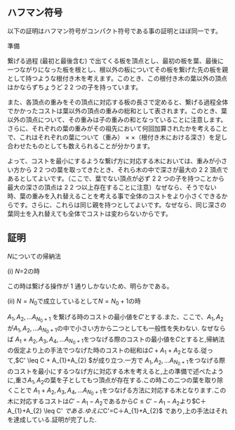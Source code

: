 <!-- 
Ctrl + K の後に V

ABC252
-->
<!--
<script type="text/javascript" async src="https://cdnjs.cloudflare.com/ajax/libs/mathjax/2.7.7/MathJax.js?config=TeX-MML-AM_CHTML">
</script>
<script type="text/x-mathjax-config">
 MathJax.Hub.Config({
 tex2jax: {
 inlineMath: [['$', '$'] ],
 displayMath: [ ['$$','$$'], ["\\[","\\]"] ]
 }
 });
</script>
-->
## ハフマン符号　

以下の証明はハフマン符号がコンパクト符号である事の証明とほぼ同一です。

準備

繋げる過程 (最初と最後含む) で出てくる板を頂点とし、最初の板を葉、最後に一つながりになった板を根とし、根以外の板についてその板を繋げた先の板を親として持つような根付き木を考えます。このとき、この根付き木の葉以外の頂点はかならずちょうど 
2
2 つの子を持っています。

また、各頂点の重みをその頂点に対応する板の長さで定めると、繋げる過程全体でかかったコストは葉以外の頂点の重みの総和として表されます。このとき、葉以外の頂点について、その重みは子の重みの和となっていることに注意します。さらに、それぞれの葉の重みがその祖先において何回加算されたかを考えることで、これはそれぞれの葉について（重み）
×
×（根付き木における深さ）を足し合わせたものとしても数えられることが分かります。

よって、コストを最小にするような繋げ方に対応する木においては、重みが小さい方から 
2
2 つの葉を取ってきたとき、それら木の中で深さが最大の 
2
2 頂点であるとしてよいです。（ここで、葉でない頂点が必ず 
2
2 つの子を持つことから最大の深さの頂点は 
2
2 つ以上存在することに注意）なぜなら、そうでない時、葉の重みを入れ替えることを考える事で全体のコストをより小さくできるからです。さらに、これらは同じ親を持つとしてよいです。なぜなら、同じ深さの葉同士を入れ替えても全体でコストは変わらないからです。

## 証明
$N$についての帰納法

(i) $N$=2の時

この時は繋げる操作が 1 通りしかないため、明らかである。

(ii) $N=N_{0}$で成立しているとして$N=N_{0}+1$の時

$A_{1},A_{2},...A_{N_{0}+1}$ を繋げる時のコストの最小値を$C'$とする.また、ここで、$A_{1},A_{2}$が$A_{1},A_{2},...A_{N_{0}+1}$の中で小さい方から二つとしても一般性を失わない.
なぜならば
$A_{1}+A_{2},A_{3},A_{4},...A_{N_{0}+1}$をつなげる際のコストの最小値を$C$とすると,帰納法の仮定より上の手法でつなげた時のコストの総和は$C + A_{1}+A_{2}$となる.従って,$C' \leq C +  A_{1}+A_{2} $が成り立つ.一方で $A_{1},A_{2},...A_{N_{0}+1}$をつなげる際のコストを最小にするつなげ方に対応する木を考えると,上の準備で述べたように,重さ$A_{1},A_{2}$の葉を子としてもつ頂点が存在する.この時この二つの葉を取り除くことで
$A_{1}+A_{2},A_{3},A_{4},...A_{N_{0}+1}$をつなげる方法に対応する木となります.この木に対応するコストは$C' - A_{1}-A_{2}$であるから$C \leq C' - A_{1}-A_{2}$より$C＋A_{1}+A_{2} \leq C' $である.ゆえに$C'=C＋A_{1}+A_{2}$ であり,上の手法はそれを達成している.証明が完了した.
